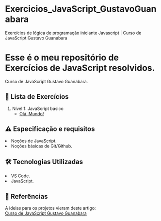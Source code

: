 # Exercicios_JavaScript_GustavoGuanabara
Exercícios de lógica de programação iniciante Javascript | Curso de JavaScript Gustavo Guanabara


<!--
![](https://github.com/Diegojfsr/Exercicios_JavaScript_HoraDeCodar/blob/main/Imagens/hora_de_codar_cover.jpeg)
-->
# Esse é o meu repositório de Exercícios de JavaScript resolvidos.
Curso de JavaScript Gustavo Guanabara.

<h2 dir="auto"> 📝 Lista de Exercícios </h2>

<!--1. [Exercícios para Iniciantes](#iniciantes)-->
   1. Nível 1: JavaScript básico
        - <a href="https://"> Olá, Mundo! </a>




<h2 dir="auto"> ⚠️ Especificação e requisitos</h2>
 <li> Noções de JavaScript. </li>
 <li> Noções básicas de Git/Github. </li> 


<h2 dir="auto"> 🛠 Tecnologias Utilizadas </h2>
 <li> VS Code. </li>
 <li> JavaScript. </li> 

 <h2 dir="auto"> 📑 Referências </h2>
  <p dir="auto">
  A ideias para os projetos vieram deste artigo:<br>
   <a href="https://github.com/gustavoguanabara/javascript/tree/master"> Curso de JavaScript Gustavo Guanabara </a> <br>
  </p>
